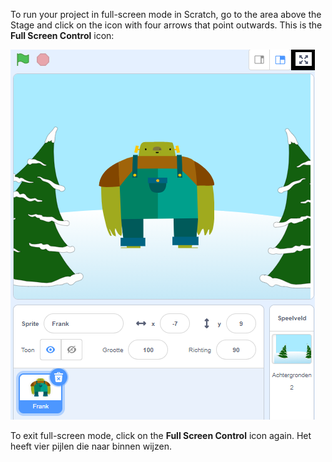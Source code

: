 To run your project in full-screen mode in Scratch, go to the area above the Stage and click on the icon with four arrows that point outwards. This is the **Full Screen Control** icon:

![The 'Full Screen Control' icon highlighted, above the Stage, towards the right-hand corner.](images/fullscreen_frank.png)

To exit full-screen mode, click on the **Full Screen Control** icon again. Het heeft vier pijlen die naar binnen wijzen.
